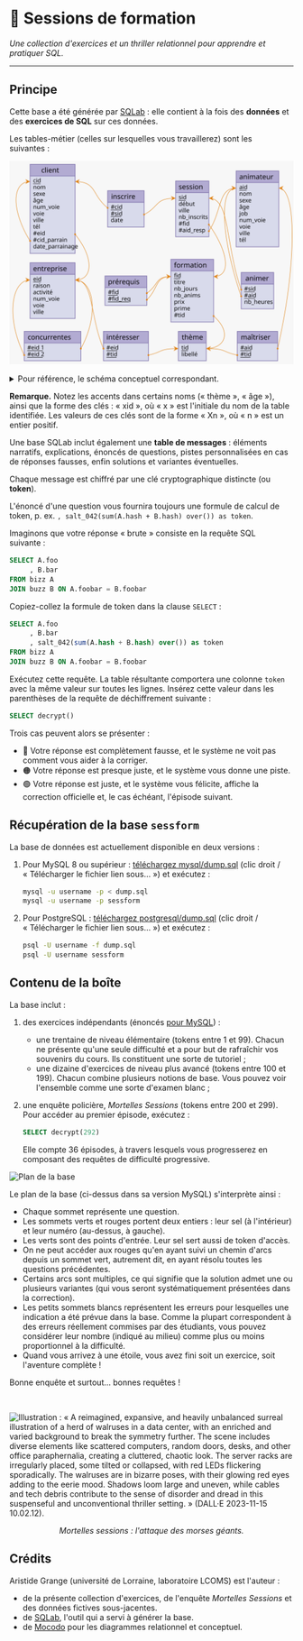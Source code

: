 # 🍉 Sessions de formation

_Une collection d'exercices et un thriller relationnel pour apprendre et pratiquer SQL._

---

## Principe

Cette base a été générée par [SQLab](https://github.com/laowantong/sqlab) : elle contient à la fois des **données** et des **exercices de SQL** sur ces données.

Les tables-métier (celles sur lesquelles vous travaillerez) sont les suivantes :

![sessform_mld](assets/sessform_mld.svg)

<details><summary>Pour référence, le schéma conceptuel correspondant.</summary><img src="https://github.com/laowantong/sqlab_sessform/blob/main/assets/sessform.svg?raw=1"></details>


**Remarque.** Notez les accents dans certains noms (« thème », « âge »), ainsi que la forme des clés : « xid », où « x » est l'initiale du nom de la table identifiée. Les valeurs de ces clés sont de la forme « Xn », où « n » est un entier positif.

Une base SQLab inclut également une **table de messages** : éléments narratifs, explications, énoncés de questions, pistes personnalisées en cas de réponses fausses, enfin solutions et variantes éventuelles.

Chaque message est chiffré par une clé cryptographique distincte (ou **token**).

L'énoncé d'une question vous fournira toujours une formule de calcul de token, p. ex. `, salt_042(sum(A.hash + B.hash) over()) as token`.

Imaginons que votre réponse « brute » consiste en la requête SQL suivante :

```sql
SELECT A.foo
     , B.bar
FROM bizz A
JOIN buzz B ON A.foobar = B.foobar
```

Copiez-collez la formule de token dans la clause `SELECT` :

```sql
SELECT A.foo
     , B.bar
     , salt_042(sum(A.hash + B.hash) over()) as token
FROM bizz A
JOIN buzz B ON A.foobar = B.foobar
```

Exécutez cette requête. La table résultante comportera une colonne `token` avec la même valeur sur toutes les lignes. Insérez cette valeur dans les parenthèses de la requête de déchiffrement suivante :

```sql
SELECT decrypt()
```

Trois cas peuvent alors se présenter :
- 🔴 Votre réponse est complètement fausse, et le système ne voit pas comment vous aider à la corriger.
- 🟠 Votre réponse est presque juste, et le système vous donne une piste.
- 🟢 Votre réponse est juste, et le système vous félicite, affiche la correction officielle et, le cas échéant, l'épisode suivant.

## Récupération de la base `sessform`

La base de données est actuellement disponible en deux versions :

1. Pour MySQL 8 ou supérieur : [téléchargez mysql/dump.sql](https://raw.githubusercontent.com/laowantong/sqlab_sessform/main/mysql/dump.sql) (clic droit / « Télécharger le fichier lien sous… ») et exécutez :
    ```bash
    mysql -u username -p < dump.sql
    mysql -u username -p sessform
    ```

2. Pour PostgreSQL : [téléchargez postgresql/dump.sql](https://raw.githubusercontent.com/laowantong/sqlab_sessform/main/postgresql/dump.sql) (clic droit / « Télécharger le fichier lien sous… ») et exécutez :
    ```bash
   psql -U username -f dump.sql
   psql -U username sessform
   ```

## Contenu de la boîte

La base inclut :

1. des exercices indépendants (énoncés [pour MySQL](mysql/exercises.md)<!--- et [pour PostgreSQL](postgresql/exercises.md)-->) :
    - une trentaine de niveau élémentaire (tokens entre 1 et 99). Chacun ne présente qu'une seule difficulté et a pour but de rafraîchir vos souvenirs du cours. Ils constituent une sorte de tutoriel ;
    - une dizaine d'exercices de niveau plus avancé (tokens entre 100 et 199). Chacun combine plusieurs notions de base. Vous pouvez voir l'ensemble comme une sorte d'examen blanc ;
2. une enquête policière, _Mortelles Sessions_ (tokens entre 200 et 299). Pour accéder au premier épisode, exécutez :
   
    ```sql
    SELECT decrypt(292)
    ```

    Elle compte 36 épisodes, à travers lesquels vous progresserez en composant des requêtes de difficulté progressive.

![Plan de la base](mysql/activity_map.svg)

Le plan de la base (ci-dessus dans sa version MySQL) s'interprète ainsi :

- Chaque sommet représente une question.
- Les sommets verts et rouges portent deux entiers : leur sel (à l'intérieur) et leur numéro (au-dessus, à gauche).
- Les verts sont des points d'entrée. Leur sel sert aussi de token d'accès.
- On ne peut accéder aux rouges qu'en ayant suivi un chemin d'arcs depuis un sommet vert, autrement dit, en ayant résolu toutes les questions précédentes.
- Certains arcs sont multiples, ce qui signifie que la solution admet une ou plusieurs variantes (qui vous seront systématiquement présentées dans la correction).
- Les petits sommets blancs représentent les erreurs pour lesquelles une indication a été prévue dans la base. Comme la plupart correspondent à des erreurs réellement commises par des étudiants, vous pouvez considérer leur nombre (indiqué au milieu) comme plus ou moins proportionnel à la difficulté.
- Quand vous arrivez à une étoile, vous avez fini soit un exercice, soit l'aventure complète !


Bonne enquête et surtout… bonnes requêtes !

<br>

![Illustration : « A reimagined, expansive, and heavily unbalanced surreal illustration of a herd of walruses in a data center, with an enriched and varied background to break the symmetry further. The scene includes diverse elements like scattered computers, random doors, desks, and other office paraphernalia, creating a cluttered, chaotic look. The server racks are irregularly placed, some tilted or collapsed, with red LEDs flickering sporadically. The walruses are in bizarre poses, with their glowing red eyes adding to the eerie mood. Shadows loom large and uneven, while cables and tech debris contribute to the sense of disorder and dread in this suspenseful and unconventional thriller setting. » (DALL·E 2023-11-15 10.02.12).](assets/cover.jpg)
<div align="center">
  <i>Mortelles sessions : l'attaque des morses géants.</i>
</div>


## Crédits

Aristide Grange (université de Lorraine, laboratoire LCOMS) est l'auteur :

- de la présente collection d'exercices, de l'enquête _Mortelles Sessions_ et des données fictives sous-jacentes.
- de [SQLab](https://github.com/laowantong/sqlab), l'outil qui a servi à générer la base.
- de [Mocodo](https://mocodo.net) pour les diagrammes relationnel et conceptuel.
